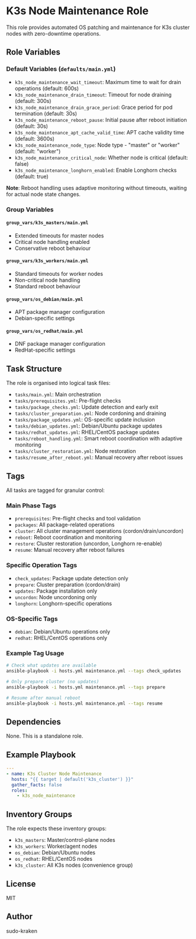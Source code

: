 # K3s Node Maintenance Role

This role provides automated OS patching and maintenance for K3s cluster nodes with zero-downtime operations.

## Role Variables

### Default Variables (`defaults/main.yml`)
- `k3s_node_maintenance_wait_timeout`: Maximum time to wait for drain operations (default: 600s)
- `k3s_node_maintenance_drain_timeout`: Timeout for node draining (default: 300s)
- `k3s_node_maintenance_drain_grace_period`: Grace period for pod termination (default: 30s)
- `k3s_node_maintenance_reboot_pause`: Initial pause after reboot initiation (default: 30s)
- `k3s_node_maintenance_apt_cache_valid_time`: APT cache validity time (default: 3600s)
- `k3s_node_maintenance_node_type`: Node type - "master" or "worker" (default: "worker")
- `k3s_node_maintenance_critical_node`: Whether node is critical (default: false)
- `k3s_node_maintenance_longhorn_enabled`: Enable Longhorn checks (default: true)

**Note**: Reboot handling uses adaptive monitoring without timeouts, waiting for actual node state changes.

### Group Variables

#### `group_vars/k3s_masters/main.yml`
- Extended timeouts for master nodes
- Critical node handling enabled
- Conservative reboot behaviour

#### `group_vars/k3s_workers/main.yml`
- Standard timeouts for worker nodes
- Non-critical node handling
- Standard reboot behaviour

#### `group_vars/os_debian/main.yml`
- APT package manager configuration
- Debian-specific settings

#### `group_vars/os_redhat/main.yml`
- DNF package manager configuration
- RedHat-specific settings

## Task Structure

The role is organised into logical task files:

- `tasks/main.yml`: Main orchestration
- `tasks/prerequisites.yml`: Pre-flight checks
- `tasks/package_checks.yml`: Update detection and early exit
- `tasks/cluster_preparation.yml`: Node cordoning and draining
- `tasks/package_updates.yml`: OS-specific update inclusion
- `tasks/debian_updates.yml`: Debian/Ubuntu package updates
- `tasks/redhat_updates.yml`: RHEL/CentOS package updates
- `tasks/reboot_handling.yml`: Smart reboot coordination with adaptive monitoring
- `tasks/cluster_restoration.yml`: Node restoration
- `tasks/resume_after_reboot.yml`: Manual recovery after reboot issues

## Tags

All tasks are tagged for granular control:

### Main Phase Tags
- `prerequisites`: Pre-flight checks and tool validation
- `packages`: All package-related operations
- `cluster`: All cluster management operations (cordon/drain/uncordon)
- `reboot`: Reboot coordination and monitoring
- `restore`: Cluster restoration (uncordon, Longhorn re-enable)
- `resume`: Manual recovery after reboot failures

### Specific Operation Tags
- `check_updates`: Package update detection only
- `prepare`: Cluster preparation (cordon/drain)
- `updates`: Package installation only
- `uncordon`: Node uncordoning only
- `longhorn`: Longhorn-specific operations

### OS-Specific Tags
- `debian`: Debian/Ubuntu operations only
- `redhat`: RHEL/CentOS operations only

### Example Tag Usage
```bash
# Check what updates are available
ansible-playbook -i hosts.yml maintenance.yml --tags check_updates

# Only prepare cluster (no updates)
ansible-playbook -i hosts.yml maintenance.yml --tags prepare

# Resume after manual reboot
ansible-playbook -i hosts.yml maintenance.yml --tags resume
```

## Dependencies

None. This is a standalone role.

## Example Playbook

```yaml
---
- name: K3s Cluster Node Maintenance
  hosts: "{{ target | default('k3s_cluster') }}"
  gather_facts: false
  roles:
    - k3s_node_maintenance
```

## Inventory Groups

The role expects these inventory groups:

- `k3s_masters`: Master/control-plane nodes
- `k3s_workers`: Worker/agent nodes
- `os_debian`: Debian/Ubuntu nodes
- `os_redhat`: RHEL/CentOS nodes
- `k3s_cluster`: All K3s nodes (convenience group)

## License

MIT

## Author

sudo-kraken
